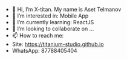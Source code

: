 - 👋 Hi, I’m X-titan. My name is Aset Telmanov
- 👀 I’m interested in: Mobile App
- 🌱 I’m currently learning: ReactJS
- 💞️ I’m looking to collaborate on ...
- 📫 How to reach me:
- Site: https://titanium-studio.github.io
- WhatsApp: 87788405404
